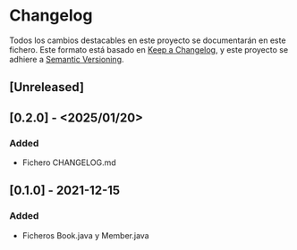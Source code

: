 # Changelog
Todos los cambios destacables en este proyecto se documentarán en este fichero.
Este formato está basado en [Keep a Changelog](https://keepachangelog.com/en/1.0.0/), y este proyecto se adhiere a [Semantic Versioning](https://semver.org/spec/v2.0.0.html).

## [Unreleased]

## [0.2.0] - <2025/01/20>
### Added
- Fichero CHANGELOG.md

## [0.1.0] - 2021-12-15
### Added
- Ficheros Book.java y Member.java
